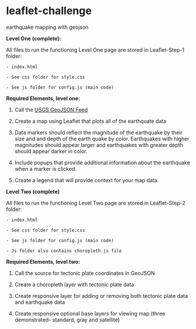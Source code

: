 # leaflet-challenge

earthquake mapping with geojson

**Level One (complete):**

All files to run the functioning Level One page are stored in Leaflet-Step-1 folder: 

    - index.html
    
    - See css folder for style.css
    
    - See js folder for config.js (main code)

__Required Elements, level one:__

1. Call the [USGS GeoJSON Feed](http://earthquake.usgs.gov/earthquakes/feed/v1.0/geojson.php) 

2. Create a map using Leaflet that plots all of the earthquate data

3. Data markers should reflect the magnitude of the earthquake by their size and and depth of the earth quake by color. Earthquakes with higher magnitudes should appear larger and earthquakes with greater depth should appear darker in color.

4. Include popups that provide additional information about the earthquake when a marker is clicked.

5. Create a legend that will provide context for your map data.

**Level Two (complete)**

All files to run the functioning Level Two page are stored in Leaflet-Step-2 folder: 
    
    - index.html 
    
    - See css folder for style.css
    
    - See js folder for config.js (main code)
    
    - Js folder also contains choropleth.js file

__Required Elements, level two:__

1. Call the source for tectonic plate coordinates in GeoJSON

2. Create a choropleth layer with tectonic plate data

3. Create responsive layer for adding or removing both tectonic plate data and earthquake data

4. Create responsive optional base layers for viewing map (three demonstrated- standard, gray and satellite)

